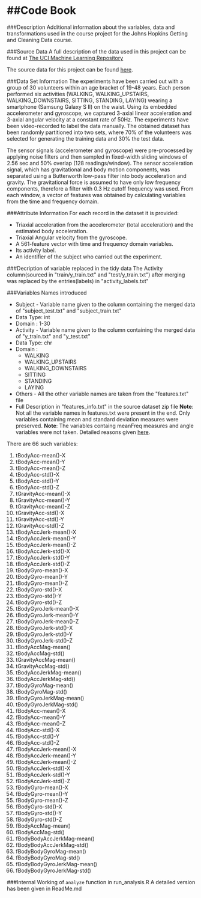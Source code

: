 ##Code Book
======================================

###Description
Additional information about the variables, data and transformations used in the course project for the Johns Hopkins Getting and Cleaning Data course.

###Source Data
A full description of the data used in this project can be found at [The UCI Machine Learning Repository](http://archive.ics.uci.edu/ml/datasets/Human+Activity+Recognition+Using+Smartphones )

The source data for this project can be found [here](https://d396qusza40orc.cloudfront.net/getdata%2Fprojectfiles%2FUCI%20HAR%20Dataset.zip).

###Data Set Information
The experiments have been carried out with a group of 30 volunteers within an age bracket of 19-48 years. Each person performed six activities (WALKING, WALKING_UPSTAIRS, WALKING_DOWNSTAIRS, SITTING, STANDING, LAYING) wearing a smartphone (Samsung Galaxy S II) on the waist. Using its embedded accelerometer and gyroscope, we captured 3-axial linear acceleration and 3-axial angular velocity at a constant rate of 50Hz. The experiments have been video-recorded to label the data manually. The obtained dataset has been randomly partitioned into two sets, where 70% of the volunteers was selected for generating the training data and 30% the test data.

The sensor signals (accelerometer and gyroscope) were pre-processed by applying noise filters and then sampled in fixed-width sliding windows of 2.56 sec and 50% overlap (128 readings/window). The sensor acceleration signal, which has gravitational and body motion components, was separated using a Butterworth low-pass filter into body acceleration and gravity. The gravitational force is assumed to have only low frequency components, therefore a filter with 0.3 Hz cutoff frequency was used. From each window, a vector of features was obtained by calculating variables from the time and frequency domain.

###Attribute Information
For each record in the dataset it is provided:

  * Triaxial acceleration from the accelerometer (total acceleration) and the estimated body acceleration.
  * Triaxial Angular velocity from the gyroscope.
  * A 561-feature vector with time and frequency domain variables.
  * Its activity label.
  * An identifier of the subject who carried out the experiment.
  
###Decription of variable replaced in the tidy data
The Activity column(sourced in "train/y_train.txt" and "test/y_train.txt") after merging was replaced by the entries(labels) in "activity_labels.txt"

###Variables Names introduced
* Subject  - Variable name given to the column containing the merged data of "subject_test.txt" and "subject_train.txt"
 * Data Type: int
 * Domain   : 1-30
* Activity - Variable name given to the column containing the merged data of "y_train.txt" and "y_test.txt"
 * Data Type: chr
 * Domain   : 
   * WALKING
   * WALKING_UPSTAIRS
   * WALKING_DOWNSTAIRS
   * SITTING
   * STANDING
   * LAYING
* Others   - All the other variable names are taken from the "features.txt" file
 * Full Description in "features_info.txt" in the source dataset zip file
**Note**: Not all the variable names in features.txt were present in the end. Only variables containing mean and standard deviation measures were preserved.
**Note**: The variables containg meanFreq measures and angle variables were not taken. Detailed reasons given [here](https://class.coursera.org/getdata-008/forum/thread?thread_id=239#post-1015).
  
  
  There are 66 such variables:
  
  1. tBodyAcc-mean()-X
  2. tBodyAcc-mean()-Y
  3. tBodyAcc-mean()-Z
  4. tBodyAcc-std()-X
  5. tBodyAcc-std()-Y
  6. tBodyAcc-std()-Z
  7. tGravityAcc-mean()-X
  8. tGravityAcc-mean()-Y
  9. tGravityAcc-mean()-Z
  10. tGravityAcc-std()-X
  11. tGravityAcc-std()-Y
  12. tGravityAcc-std()-Z
  13. tBodyAccJerk-mean()-X
  14. tBodyAccJerk-mean()-Y
  15. tBodyAccJerk-mean()-Z
  16. tBodyAccJerk-std()-X
  17. tBodyAccJerk-std()-Y
  18. tBodyAccJerk-std()-Z
  19. tBodyGyro-mean()-X
  20. tBodyGyro-mean()-Y
  21. tBodyGyro-mean()-Z
  22. tBodyGyro-std()-X
  23. tBodyGyro-std()-Y
  24. tBodyGyro-std()-Z
  25. tBodyGyroJerk-mean()-X
  26. tBodyGyroJerk-mean()-Y
  27. tBodyGyroJerk-mean()-Z
  28. tBodyGyroJerk-std()-X
  29. tBodyGyroJerk-std()-Y
  30. tBodyGyroJerk-std()-Z
  31. tBodyAccMag-mean()
  32. tBodyAccMag-std()
  33. tGravityAccMag-mean()
  34. tGravityAccMag-std()
  35. tBodyAccJerkMag-mean()
  36. tBodyAccJerkMag-std()
  37. tBodyGyroMag-mean()
  38. tBodyGyroMag-std()
  39. tBodyGyroJerkMag-mean()
  40. tBodyGyroJerkMag-std()
  41. fBodyAcc-mean()-X
  42. fBodyAcc-mean()-Y
  43. fBodyAcc-mean()-Z
  44. fBodyAcc-std()-X
  45. fBodyAcc-std()-Y
  46. fBodyAcc-std()-Z
  47. fBodyAccJerk-mean()-X
  48. fBodyAccJerk-mean()-Y
  49. fBodyAccJerk-mean()-Z
  50. fBodyAccJerk-std()-X
  51. fBodyAccJerk-std()-Y
  52. fBodyAccJerk-std()-Z
  53. fBodyGyro-mean()-X
  54. fBodyGyro-mean()-Y
  55. fBodyGyro-mean()-Z
  56. fBodyGyro-std()-X
  57. fBodyGyro-std()-Y
  58. fBodyGyro-std()-Z
  59. fBodyAccMag-mean()
  60. fBodyAccMag-std()
  61. fBodyBodyAccJerkMag-mean()
  62. fBodyBodyAccJerkMag-std()
  63. fBodyBodyGyroMag-mean()
  64. fBodyBodyGyroMag-std()
  65. fBodyBodyGyroJerkMag-mean()
  66. fBodyBodyGyroJerkMag-std()

###Internal Working of `analyze` function in run_analysis.R
A detailed version has been given in ReadMe.md


